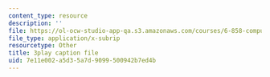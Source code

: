 ```yaml
---
content_type: resource
description: ''
file: https://ol-ocw-studio-app-qa.s3.amazonaws.com/courses/6-858-computer-systems-security-fall-2014/7e11e002a5d35a7d9099500942b7ed4b_YTWXAFJf8bw.vtt
file_type: application/x-subrip
resourcetype: Other
title: 3play caption file
uid: 7e11e002-a5d3-5a7d-9099-500942b7ed4b
---
```

